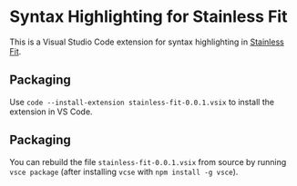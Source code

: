 # Syntax Highlighting for Stainless Fit

This is a Visual Studio Code extension for syntax highlighting in [Stainless Fit](https://github.com/epfl-lara/stainlessfit).

## Packaging

Use `code --install-extension stainless-fit-0.0.1.vsix` to install the extension in VS Code.

## Packaging

You can rebuild the file `stainless-fit-0.0.1.vsix` from source by running
`vsce package` (after installing `vcse` with `npm install -g vsce`).
